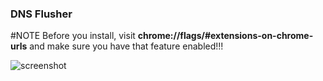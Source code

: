 ### DNS Flusher

#NOTE
Before you install, visit __chrome://flags/#extensions-on-chrome-urls__ and make sure you have that feature enabled!!!

![screenshot](http://img12.360buyimg.com/uba/jfs/t1870/110/2922174248/23440/f1aa9777/5720907aN2ea98a5a.png)
